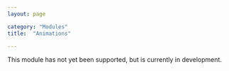 ```yaml
---
layout: page

category: "Modules"
title:  "Animations"

---
```


<div class="alert alert-warning" role="alert"><i class="fa fa-exclamation-triangle"></i>This module has not yet been supported, but is currently in development.</div>
